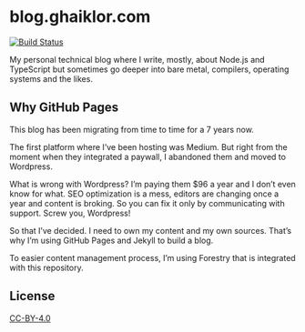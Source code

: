 # blog.ghaiklor.com

[![Build Status](https://travis-ci.com/ghaiklor/blog.ghaiklor.com.svg?branch=master)](https://travis-ci.com/ghaiklor/blog.ghaiklor.com)

My personal technical blog where I write, mostly, about Node.js and TypeScript but sometimes go deeper into bare metal, compilers, operating systems and the likes.

## Why GitHub Pages

This blog has been migrating from time to time for a 7 years now.

The first platform where I’ve been hosting was Medium.
But right from the moment when they integrated a paywall, I abandoned them and moved to Wordpress.

What is wrong with Wordpress?
I’m paying them $96 a year and I don’t even know for what.
SEO optimization is a mess, editors are changing once a year and content is broking.
So you can fix it only by communicating with support.
Screw you, Wordpress!

So that I’ve decided.
I need to own my content and my own sources.
That’s why I’m using GitHub Pages and Jekyll to build a blog.

To easier content management process, I’m using Forestry that is integrated with this repository.

## License

[CC-BY-4.0](./LICENSE)

